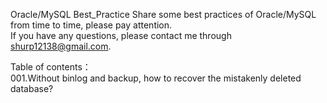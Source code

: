 Oracle/MySQL Best_Practice
Share some best practices of Oracle/MySQL from time to time, please pay attention.\
If you have any questions, please contact me through shurp12138@gmail.com.

Table of contents：\
001.Without binlog and backup, how to recover the mistakenly deleted database?
